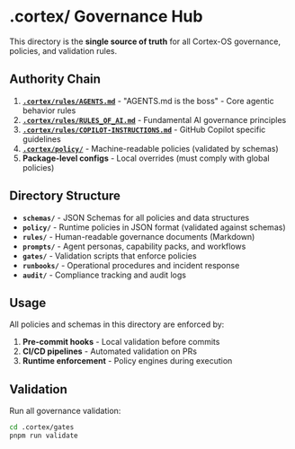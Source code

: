 # .cortex/ Governance Hub

This directory is the **single source of truth** for all Cortex-OS governance, policies, and validation rules.

## Authority Chain

1. **[`.cortex/rules/AGENTS.md`](https://github.com/jamiescottcraik/Cortex-OS/blob/main/.cortex/rules/AGENTS.md)** - "AGENTS.md is the boss" - Core agentic behavior rules
2. **[`.cortex/rules/RULES_OF_AI.md`](https://github.com/jamiescottcraik/Cortex-OS/blob/main/.cortex/rules/RULES_OF_AI.md)** - Fundamental AI governance principles
3. **[`.cortex/rules/COPILOT-INSTRUCTIONS.md`](https://github.com/jamiescottcraik/Cortex-OS/blob/main/.cortex/rules/COPILOT-INSTRUCTIONS.md)** - GitHub Copilot specific guidelines
4. **[`.cortex/policy/`](https://github.com/jamiescottcraik/Cortex-OS/tree/main/.cortex/policy)** - Machine-readable policies (validated by schemas)
5. **Package-level configs** - Local overrides (must comply with global policies)

## Directory Structure

- **`schemas/`** - JSON Schemas for all policies and data structures
- **`policy/`** - Runtime policies in JSON format (validated against schemas)
- **`rules/`** - Human-readable governance documents (Markdown)
- **`prompts/`** - Agent personas, capability packs, and workflows
- **`gates/`** - Validation scripts that enforce policies
- **`runbooks/`** - Operational procedures and incident response
- **`audit/`** - Compliance tracking and audit logs

## Usage

All policies and schemas in this directory are enforced by:

1. **Pre-commit hooks** - Local validation before commits
2. **CI/CD pipelines** - Automated validation on PRs
3. **Runtime enforcement** - Policy engines during execution

## Validation

Run all governance validation:

```bash
cd .cortex/gates
pnpm run validate
```
